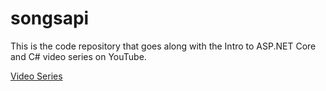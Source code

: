 # songsapi

This is the code repository that goes along with the Intro to ASP.NET Core and C# video series on YouTube.

[Video Series](https://www.youtube.com/playlist?list=PLht-7jHewMA7aKFzCGeubXCyk5V_B3Ufj)
